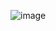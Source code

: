![image](https://user-images.githubusercontent.com/49670068/105002504-bee02980-5a74-11eb-99a5-632c1c597c28.png)